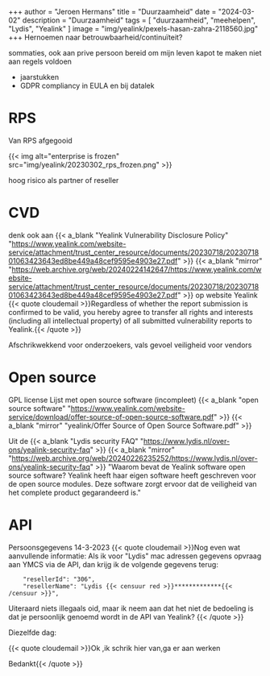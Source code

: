 +++
author = "Jeroen Hermans"
title = "Duurzaamheid"
date = "2024-03-02"
description = "Duurzaamheid"
tags = [
    "duurzaamheid", "meehelpen", "Lydis", "Yealink"
]
image = "img/yealink/pexels-hasan-zahra-2118560.jpg"
+++
Hernoemen naar betrouwbaarheid/continuïteit?
<!--more-->
sommaties, ook aan prive persoon
bereid om mijn leven kapot te maken
niet aan regels voldoen
- jaarstukken
- GDPR compliancy in EULA en bij datalek

# RPS
Van RPS afgegooid

{{< img alt="enterprise is frozen" src="img/yealink/20230302_rps_frozen.png" >}}

hoog risico als partner of reseller

# CVD 
denk ook aan 
{{< a_blank "Yealink Vulnerability Disclosure Policy" "https://www.yealink.com/website-service/attachment/trust_center_resource/documents/20230718/2023071801063423643ed8be449a48cef9595e4903e27.pdf" >}}
{{< a_blank "mirror" "https://web.archive.org/web/20240224142647/https://www.yealink.com/website-service/attachment/trust_center_resource/documents/20230718/2023071801063423643ed8be449a48cef9595e4903e27.pdf" >}}
op website Yealink
{{< quote cloudemail >}}Regardless of whether the report submission is confirmed to be valid, you hereby agree to transfer all rights and interests (including all intellectual property) of all submitted vulnerability reports to Yealink.{{< /quote >}}

Afschrikwekkend voor onderzoekers, vals gevoel veiligheid voor vendors

# Open source

GPL license
Lijst met open source software (incompleet)
{{< a_blank "open source software" "https://www.yealink.com/website-service/download/offer-source-of-open-source-software.pdf" >}}
{{< a_blank "mirror" "yealink/Offer Source of Open Source Software.pdf" >}}

Uit de {{< a_blank "Lydis security FAQ" "https://www.lydis.nl/over-ons/yealink-security-faq" >}}
{{< a_blank "mirror" "https://web.archive.org/web/20240226235252/https://www.lydis.nl/over-ons/yealink-security-faq" >}}
"Waarom bevat de Yealink software open source software?
Yealink heeft haar eigen software heeft geschreven voor de open source modules. Deze software zorgt ervoor dat de veiligheid van het complete product gegarandeerd is."


# API

Persoonsgegevens
14-3-2023
{{< quote cloudemail >}}Nog even wat aanvullende informatie:
Als ik voor "Lydis" mac adressen gegevens opvraag aan YMCS via de API, dan krijg ik de volgende gegevens terug:

        "resellerId": "306",
        "resellerName": "Lydis {{< censuur red >}}*************{{< /censuur >}}",

Uiteraard niets illegaals oid, maar ik neem aan dat het niet de bedoeling is dat je persoonlijk genoemd wordt in de API van Yealink?
{{< /quote >}}

Diezelfde dag:

{{< quote cloudemail >}}Ok ,ik schrik hier van,ga er aan werken

Bedankt{{< /quote >}}



